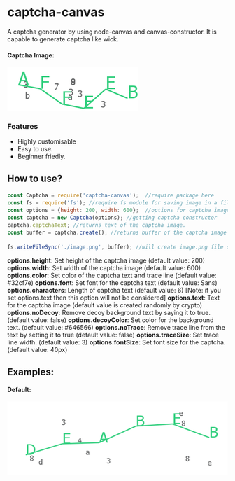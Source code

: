 # captcha-canvas
A captcha generator by using node-canvas and canvas-constructor. It is capable to generate captcha like wick. 

#### Captcha Image:

![captcha](./captcha/AFFEEB.png)

### Features

* Highly customisable
* Easy to use.
* Beginner friedly.

## How to use?

```js
const Captcha = require('captcha-canvas');  //require package here
const fs = require('fs'); //require fs module for saving image in a file
const options = {height: 200, width: 600};  //options for captcha image
const captcha = new Captcha(options); //getting captcha constructor
captcha.captchaText; //returns text of the captcha image.
const buffer = captcha.create(); //returns buffer of the captcha image

fs.writeFileSync('./image.png', buffer); //will create image.png file of the captcha
```

**options.height**: Set height of the captcha image (default value: 200)
**options.width**: Set width of the captcha image (default value: 600)
**options.color**: Set color of the captcha text and trace line (default value: #32cf7e)
**options.font**: Set font for the captcha text (default value: Sans)
**options.characters**: Length of captcha text (default value: 6) [Note: if you set options.text then this option will not be considered]
**options.text**: Text for the captcha image (default value is created randomly by crypto)
**options.noDecoy**: Remove decoy background text by saying it to true. (default value: false)
**options.decoyColor**: Set color for the background text. (default value: #646566)
**options.noTrace**: Remove trace line from the text by setting it to true (default value: false)
**options.traceSize**: Set trace line width. (default value: 3)
**options.fontSize**: Set font size for the captcha. (default value: 40px)

## Examples:

#### Default:

![Default](./captcha/default.png)